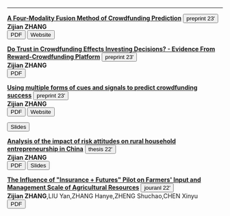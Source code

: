 
---
  
<p><a href="resources/MS_CFMP.pdf"><strong>A Four-Modality Fusion Method of Crowdfunding Prediction</strong></a> <button type="button" class="button-preprint">preprint 23'</button> <br />
<strong>Zijian ZHANG</strong>       <br />
<a href="resources/MS_CFMP.pdf"><button type="button" class="button-pdf">PDF</button></a>
<a href="https://zjzhang1999.github.io/cfmp.github.io/"><button type="button" class="button-web">Website</button></a></p>

<p><a href="resources/MS_Onlinetrust.pdf"><strong>Do Trust in Crowdfunding Effects Investing Decisions? -
Evidence From Reward-Crowdfunding Platform</strong></a> <button type="button" class="button-preprint">preprint 23'</button>  <br />
<strong>Zijian ZHANG</strong>      <br />
<a href="resources/MS_Onlinetrust.pdf"><button type="button" class="button-pdf">PDF</button></a> 

<p><a href="resources/MS_IS6912.pdf"><strong>Using multiple forms of cues and signals to predict
crowdfunding success</strong></a> <button type="button" class="button-preprint">preprint 23'</button>  <br />
<strong>Zijian ZHANG</strong>      <br />
<a href="resources/MS_IS6912.pdf"><button type="button" class="button-pdf">PDF</button></a>
<a href="https://github.com/zjzhang1999/crowdfunding-prediction"><button type="button" class="button-web">Website</button></a></p>
<a href="resources/MS_IS6912_slides.pdf"><button type="button" class="button-pdf">Slides</button></a>


<p><a href="resources/UG_Dissertation.pdf"><strong>Analysis of the impact of risk attitudes on rural 
household entrepreneurship in China</strong></a> <button type="button" class="button-thesis">thesis 22'</button>  <br />
<strong>Zijian ZHANG</strong>      <br />
<a href="resources/UG_Dissertation.pdf"><button type="button" class="button-pdf">PDF</button></a>
<a href="resources/UG_Dissertation_slides.pdf"><button type="button" class="button-pdf">Slides</button></a></p>

<p><a href="resources/UG_Future insurance.pdf"><strong>The Influence of "Insurance + Futures" Pilot on Farmers' Input and Management Scale of
Agricultural Resources</strong></a> <button type="button" class="button-journal">jouranl 22'</button>  <br />
<strong>Zijian ZHANG</strong>,LIU Yan,ZHANG Hanye,ZHENG Shuchao,CHEN Xinyu      <br />
<a href="resources/UG_Future insurance.pdf"><button type="button" class="button-pdf">PDF</button></a>


